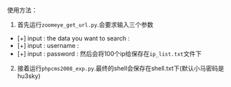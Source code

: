 使用方法：

1. 首先运行`zoomeye_get_url.py`.会要求输入三个参数
- [+] input : the data you want to search :
- [+] input : username :
- [+] input : password :
然后会将100个ip给保存在`ip_list.txt`文件下

2. 接着运行`phpcms2008_exp.py`.最终的shell会保存在shell.txt下(默认小马密码是hu3sky)